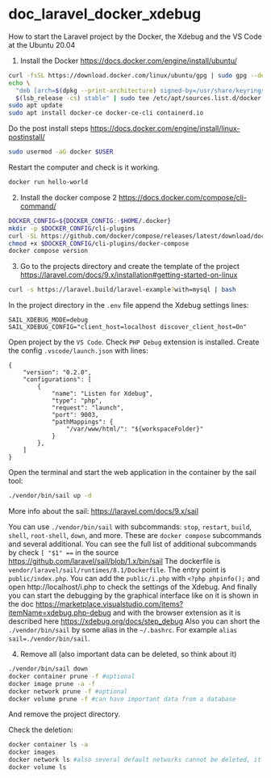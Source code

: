 # doc_laravel_docker_xdebug
How to start the Laravel project by the Docker, the Xdebug and the VS Code at the Ubuntu 20.04

1. Install the Docker https://docs.docker.com/engine/install/ubuntu/
```bash
curl -fsSL https://download.docker.com/linux/ubuntu/gpg | sudo gpg --dearmor -o /usr/share/keyrings/docker-archive-keyring.gpg
echo \
  "deb [arch=$(dpkg --print-architecture) signed-by=/usr/share/keyrings/docker-archive-keyring.gpg] https://download.docker.com/linux/ubuntu \
  $(lsb_release -cs) stable" | sudo tee /etc/apt/sources.list.d/docker.list > /dev/null
sudo apt update
sudo apt install docker-ce docker-ce-cli containerd.io
```
Do the post install steps https://docs.docker.com/engine/install/linux-postinstall/

```bash
sudo usermod -aG docker $USER
```
Restart the computer and check is it working.
```bash
docker run hello-world
```
2. Install the docker compose 2 https://docs.docker.com/compose/cli-command/
```bash
DOCKER_CONFIG=${DOCKER_CONFIG:-$HOME/.docker}
mkdir -p $DOCKER_CONFIG/cli-plugins
curl -SL https://github.com/docker/compose/releases/latest/download/docker-compose-linux-x86_64 -o $DOCKER_CONFIG/cli-plugins/docker-compose
chmod +x $DOCKER_CONFIG/cli-plugins/docker-compose
docker compose version
```
3. Go to the projects directory and create the template of the project https://laravel.com/docs/9.x/installation#getting-started-on-linux
```bash
curl -s https://laravel.build/laravel-example?with=mysql | bash
```
In the project directory in the `.env` file append the Xdebug settings lines:
```
SAIL_XDEBUG_MODE=debug
SAIL_XDEBUG_CONFIG="client_host=localhost discover_client_host=On"
```
Open project by the `VS Code`. Check `PHP Debug` extension is installed. Create the config `.vscode/launch.json` with lines:
```
{
    "version": "0.2.0",
    "configurations": [
        {
            "name": "Listen for Xdebug",
            "type": "php",
            "request": "launch",
            "port": 9003,
            "pathMappings": {
                "/var/www/html/": "${workspaceFolder}"
            }
        },
    ]
}
```

Open the terminal and start the web application in the container by the sail tool:
```bash
./vendor/bin/sail up -d
```
More info about the sail: https://laravel.com/docs/9.x/sail

You can use `./vendor/bin/sail` with subcommands: `stop`, `restart`, `build`, `shell`, `root-shell`, `down`, and more. These are `docker compose` subcommands and several additional. You can see the full list of additional subcommands by check `[ "$1" ==` in the source https://github.com/laravel/sail/blob/1.x/bin/sail
The dockerfile is `vendor/laravel/sail/runtimes/8.1/Dockerfile`. The entry point is `public/index.php`. You can add the `public/i.php` with `<?php phpinfo();` and open http://localhost/i.php to check the settings of the Xdebug. And finally you can start the debugging by the graphical interface like on it is shown in the doc https://marketplace.visualstudio.com/items?itemName=xdebug.php-debug and with the browser extension as it is described here https://xdebug.org/docs/step_debug
Also you can short the `./vendor/bin/sail` by some alias in the `~/.bashrc`. For example `alias sail=./vendor/bin/sail`.

4. Remove all (also important data can be deleted, so think about it)
```bash
./vendor/bin/sail down
docker container prune -f #optional
docker image prune -a -f
docker network prune -f #optional
docker volume prune -f #can have important data from a database
```
And remove the project directory.

Check the deletion:
```bash
docker container ls -a
docker images
docker network ls #also several default networks cannot be deleted, it is ok
docker volume ls
```
